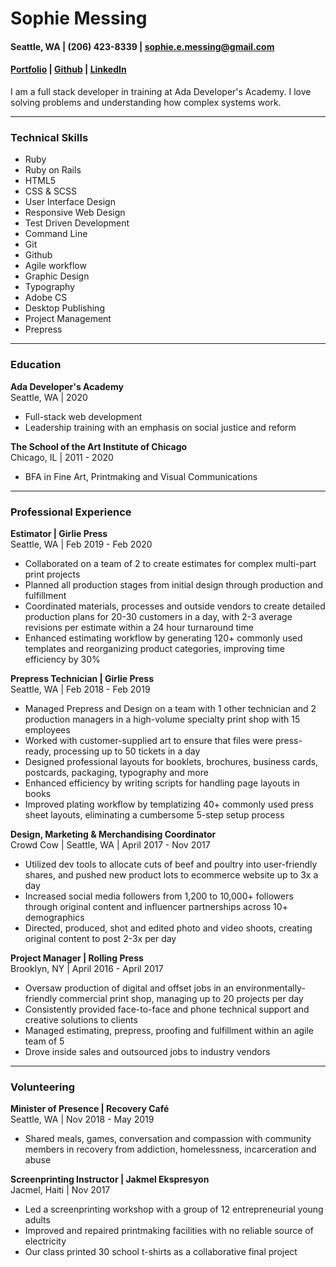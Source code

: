 # Sophie Messing


#### Seattle, WA | (206) 423-8339 | sophie.e.messing@gmail.com
#### [Portfolio](https://sophieemessing.github.io/index.html) | [Github](https://github.com/sophieemessing) | [LinkedIn](https://www.linkedin.com/in/sophie-messing-a3b40264/) </h6> 

I am a full stack developer in training at Ada Developer's Academy. I love solving problems and understanding how complex systems work.

---

### Technical Skills

* Ruby 
* Ruby on Rails
* HTML5
* CSS & SCSS
* User Interface Design
* Responsive Web Design
* Test Driven Development
* Command Line
* Git
* Github
* Agile workflow
* Graphic Design
* Typography
* Adobe CS
* Desktop Publishing
* Project Management
* Prepress
---
### Education
  
**Ada Developer's Academy** <br>
Seattle, WA | 2020
* Full-stack web development
* Leadership training with an emphasis on social justice and reform

**The School of the Art Institute of Chicago** <br> 
Chicago, IL | 2011 - 2020
* BFA in Fine Art, Printmaking and Visual Communications

---
### Professional Experience

**Estimator | Girlie Press** <br>
Seattle, WA | Feb 2019 - Feb 2020 <br>
* Collaborated on a team of 2 to create estimates for complex multi-part print projects
* Planned all production stages from initial design through production and fulfillment 
* Coordinated materials, processes and outside vendors to create detailed production plans for 20-30 customers in a day, with 2-3 average revisions per estimate within a 24 hour turnaround time
* Enhanced estimating workflow by generating 120+ commonly used templates and reorganizing product categories, improving time efficiency by 30%

**Prepress Technician | Girlie Press** <br>
Seattle, WA | Feb 2018 - Feb 2019 <br>
* Managed Prepress and Design on a team with 1 other technician and 2 production managers in a high-volume specialty print shop with 15 employees
* Worked with customer-supplied art to ensure that files were press-ready, processing up to 50 tickets in a day
* Designed professional layouts for booklets, brochures, business cards, postcards, packaging, typography and more 
* Enhanced efficiency by writing scripts for handling page layouts in books
* Improved plating workflow by templatizing 40+ commonly used press sheet layouts, eliminating a cumbersome 5-step setup process

**Design, Marketing & Merchandising Coordinator** <br>
Crowd Cow | Seattle, WA | April 2017 - Nov 2017 <br> 
* Utilized dev tools to allocate cuts of beef and poultry into user-friendly shares, and pushed new product lots to ecommerce website up to 3x a day
* Increased social media followers from 1,200 to 10,000+ followers through original content and influencer partnerships across 10+ demographics
* Directed, produced, shot and edited photo and video shoots, creating original content to post 2-3x per day 

**Project Manager | Rolling Press** <br>
Brooklyn, NY | April 2016 - April 2017 <br>
* Oversaw production of digital and offset jobs in an environmentally-friendly commercial print shop, managing up to 20 projects per day
* Consistently provided face-to-face and phone technical support and creative solutions to clients
* Managed estimating, prepress, proofing and fulfillment within an agile team of 5 
* Drove inside sales and outsourced jobs to industry vendors

---

### Volunteering

**Minister of Presence | Recovery Café** <br>
Seattle, WA | Nov 2018 - May 2019 <br>
* Shared meals, games, conversation and compassion with community members in recovery from addiction, homelessness, incarceration and abuse

**Screenprinting Instructor | Jakmel Ekspresyon** <br>
Jacmel, Haiti | Nov 2017 <br>
* Led a screenprinting workshop with a group of 12 entrepreneurial young adults
* Improved and repaired printmaking facilities with no reliable source of electricity 
* Our class printed 30 school t-shirts as a collaborative final project
